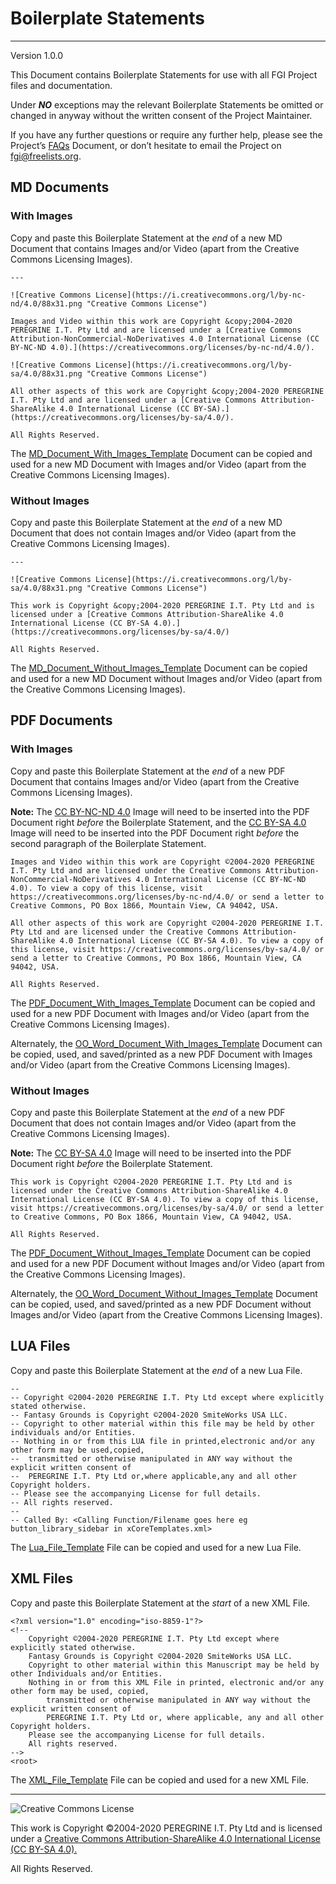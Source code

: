 # Boilerplate Statements

---

Version 1.0.0

This Document contains Boilerplate Statements for use with all FGI Project files and documentation.

Under ***NO*** exceptions may the relevant Boilerplate Statements be omitted or changed in anyway without the written consent of the Project Maintainer.

If you have any further questions or require any further help, please see the Project&rsquo;s [FAQs](../Project_Documentation/FAQs.md) Document, or don&rsquo;t hesitate to email the Project on <fgi@freelists.org>.

## MD Documents

### With Images

Copy and paste this Boilerplate Statement at the *end* of a new MD Document that contains Images and/or Video (apart from the Creative Commons Licensing Images).

~~~
---

![Creative Commons License](https://i.creativecommons.org/l/by-nc-nd/4.0/88x31.png "Creative Commons License")

Images and Video within this work are Copyright &copy;2004-2020 PEREGRINE I.T. Pty Ltd and are licensed under a [Creative Commons Attribution-NonCommercial-NoDerivatives 4.0 International License (CC BY-NC-ND 4.0).](https://creativecommons.org/licenses/by-nc-nd/4.0/).

![Creative Commons License](https://i.creativecommons.org/l/by-sa/4.0/88x31.png "Creative Commons License")

All other aspects of this work are Copyright &copy;2004-2020 PEREGRINE I.T. Pty Ltd and are licensed under a [Creative Commons Attribution-ShareAlike 4.0 International License (CC BY-SA).](https://creativecommons.org/licenses/by-sa/4.0/).

All Rights Reserved.
~~~

The [MD\_Document\_With\_Images\_Template](MD_Document_With_Images_Template.md) Document can be copied and used for a new MD Document with Images and/or Video (apart from the Creative Commons Licensing Images).

### Without Images

Copy and paste this Boilerplate Statement at the *end* of a new MD Document that does not contain Images and/or Video (apart from the Creative Commons Licensing Images).

~~~
---

![Creative Commons License](https://i.creativecommons.org/l/by-sa/4.0/88x31.png "Creative Commons License")

This work is Copyright &copy;2004-2020 PEREGRINE I.T. Pty Ltd and is licensed under a [Creative Commons Attribution-ShareAlike 4.0 International License (CC BY-SA 4.0).](https://creativecommons.org/licenses/by-sa/4.0/)

All Rights Reserved.
~~~

The [MD\_Document\_Without\_Images\_Template](MD_Document_Without_Images_Template.md) Document can be copied and used for a new MD Document without Images and/or Video (apart from the Creative Commons Licensing Images).

## PDF Documents

### With Images

Copy and paste this Boilerplate Statement at the *end* of a new PDF Document that contains Images and/or Video (apart from the Creative Commons Licensing Images).

**Note:** The [CC BY-NC-ND 4.0](CC_BY_NC_ND_4_88x31.png) Image will need to be inserted into the PDF Document right *before* the Boilerplate Statement, and the [CC BY-SA 4.0](CC_BY_SA_4_88x31.png) Image will need to be inserted into the PDF Document right *before* the second paragraph of the Boilerplate Statement.

~~~
Images and Video within this work are Copyright ©2004-2020 PEREGRINE I.T. Pty Ltd and are licensed under the Creative Commons Attribution-NonCommercial-NoDerivatives 4.0 International License (CC BY-NC-ND 4.0). To view a copy of this license, visit https://creativecommons.org/licenses/by-nc-nd/4.0/ or send a letter to Creative Commons, PO Box 1866, Mountain View, CA 94042, USA.

All other aspects of this work are Copyright ©2004-2020 PEREGRINE I.T. Pty Ltd and are licensed under the Creative Commons Attribution-ShareAlike 4.0 International License (CC BY-SA 4.0). To view a copy of this license, visit https://creativecommons.org/licenses/by-sa/4.0/ or send a letter to Creative Commons, PO Box 1866, Mountain View, CA 94042, USA.

All Rights Reserved.
~~~

The [PDF\_Document\_With\_Images\_Template](PDF_Document_With_Images_Template.pdf) Document can be copied and used for a new PDF Document with Images and/or Video (apart from the Creative Commons Licensing Images).

Alternately, the [OO\_Word\_Document\_With\_Images\_Template](OO_Word_Document_With_Images_Template.odt) Document can be copied, used, and saved/printed as a new PDF Document with Images and/or Video (apart from the Creative Commons Licensing Images).

### Without Images

Copy and paste this Boilerplate Statement at the *end* of a new PDF Document that does not contain Images and/or Video (apart from the Creative Commons Licensing Images).

**Note:** The [CC BY-SA 4.0](CC_BY_SA_4_88x31.png) Image will need to be inserted into the PDF Document right *before* the Boilerplate Statement.


~~~
This work is Copyright ©2004-2020 PEREGRINE I.T. Pty Ltd and is licensed under the Creative Commons Attribution-ShareAlike 4.0 International License (CC BY-SA 4.0). To view a copy of this license, visit https://creativecommons.org/licenses/by-sa/4.0/ or send a letter to Creative Commons, PO Box 1866, Mountain View, CA 94042, USA.

All Rights Reserved.
~~~

The [PDF\_Document\_Without\_Images\_Template](PDF_Document_Without_Images_Template.pdf) Document can be copied and used for a new PDF Document without Images and/or Video (apart from the Creative Commons Licensing Images).

Alternately, the [OO\_Word\_Document\_Without\_Images\_Template](OO_Word_Document_Without_Images_Template.odt) Document can be copied, used, and saved/printed as a new PDF Document without Images and/or Video (apart from the Creative Commons Licensing Images).

## LUA Files

Copy and paste this Boilerplate Statement at the *end* of a new Lua File.

~~~
--
-- Copyright ©2004-2020 PEREGRINE I.T. Pty Ltd except where explicitly stated otherwise.
-- Fantasy Grounds is Copyright ©2004-2020 SmiteWorks USA LLC.
-- Copyright to other material within this file may be held by other individuals and/or Entities.
-- Nothing in or from this LUA file in printed,electronic and/or any other form may be used,copied,
--	transmitted or otherwise manipulated in ANY way without the explicit written consent of
--	PEREGRINE I.T. Pty Ltd or,where applicable,any and all other Copyright holders.
-- Please see the accompanying License for full details.
-- All rights reserved.
--
-- Called By: <Calling Function/Filename goes here eg button_library_sidebar in xCoreTemplates.xml> 
~~~

The [Lua\_File\_Template](Lua_File_Template.lua) File can be copied and used for a new Lua File.

## XML Files

Copy and paste this Boilerplate Statement at the *start* of a new XML File.

~~~
<?xml version="1.0" encoding="iso-8859-1"?>
<!--
	Copyright ©2004-2020 PEREGRINE I.T. Pty Ltd except where explicitly stated otherwise.
	Fantasy Grounds is Copyright ©2004-2020 SmiteWorks USA LLC.
	Copyright to other material within this Manuscript may be held by other Individuals and/or Entities.
	Nothing in or from this XML File in printed, electronic and/or any other form may be used, copied,
		transmitted or otherwise manipulated in ANY way without the explicit written consent of
		PEREGRINE I.T. Pty Ltd or, where applicable, any and all other Copyright holders.
	Please see the accompanying License for full details.
	All rights reserved.
-->
<root>
~~~

The [XML\_File_Template](XML_File_Template.xml) File can be copied and used for a new XML File.

---

![Creative Commons License](https://i.creativecommons.org/l/by-sa/4.0/88x31.png "Creative Commons License")

This work is Copyright &copy;2004-2020 PEREGRINE I.T. Pty Ltd and is licensed under a [Creative Commons Attribution-ShareAlike 4.0 International License (CC BY-SA 4.0).](https://creativecommons.org/licenses/by-sa/4.0/)

All Rights Reserved.
